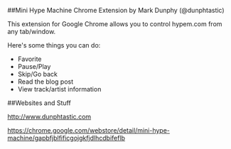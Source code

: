 ##Mini Hype Machine Chrome Extension
by Mark Dunphy (@dunphtastic)

This extension for Google Chrome allows you to control hypem.com from any tab/window.

Here's some things you can do:

* Favorite
* Pause/Play
* Skip/Go back
* Read the blog post
* View track/artist information

##Websites and Stuff

http://www.dunphtastic.com

https://chrome.google.com/webstore/detail/mini-hype-machine/gapbfjblfificgojgkfjdlhcdbifeflb
